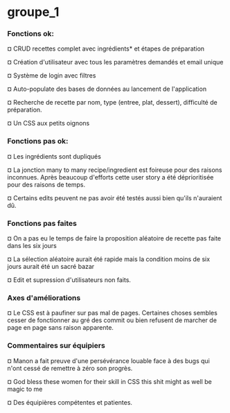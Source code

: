 # groupe_1
### Fonctions ok:

¤ CRUD recettes complet avec ingrédients* et étapes de préparation

¤ Création d'utilisateur avec tous les paramètres demandés et email unique

¤ Système de login avec filtres

¤ Auto-populate des bases de données au lancement de l'application

¤ Recherche de recette par nom, type (entree, plat, dessert), difficulté de préparation.

¤ Un CSS aux petits oignons

### Fonctions pas ok:

¤ Les ingrédients sont dupliqués

¤ La jonction many to many recipe/ingredient est foireuse pour des raisons inconnues.
Après beaucoup d'efforts cette user story a été déprioritisée pour des raisons de temps.

¤ Certains edits peuvent ne pas avoir été testés aussi bien qu'ils n'auraient dû.

### Fonctions pas faites

¤ On a pas eu le temps de faire la proposition aléatoire de recette pas faite dans les six jours

¤ La sélection aléatoire aurait été rapide mais la condition moins de six jours aurait été un sacré bazar

¤ Edit et supression d'utilisateurs non faits.

### Axes d'améliorations

¤ Le CSS est à paufiner sur pas mal de pages.
Certaines choses sembles cesser de fonctionner au gré des commit ou bien refusent de marcher de page en page sans raison apparente.

### Commentaires sur équipiers

¤ Manon a fait preuve d'une persévérance louable face à des bugs qui n'ont cessé de remettre à zéro son progrès.

¤ God bless these women for their skill in CSS this shit might as well be magic to me

¤ Des équipières compétentes et patientes.
